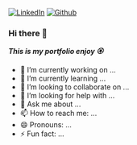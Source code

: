 [![LinkedIn][linkedin-shield]][linkedin-url]
[![Github][github-shield]][github-url]


### Hi there 👋

***This is my portfolio enjoy 🏵️***

- 🔭 I’m currently working on ...
- 🌱 I’m currently learning ...
- 👯 I’m looking to collaborate on ...
- 🤔 I’m looking for help with ...
- 💬 Ask me about ...
- 📫 How to reach me: ...
- 😄 Pronouns: ...
- ⚡ Fun fact: ...


[linkedin-shield]: https://img.shields.io/badge/-LinkedIn-black.svg?style=for-the-badge&logo=linkedin&colorB=255
[linkedin-url]: https://linkedin.com/in/rubenjimenezavila

[github-shield]: https://img.shields.io/badge/-Twitter.svg?style=for-the-badge&logo=github&colorB=555
[github-url]: https://github.com/Ruben-Jim
